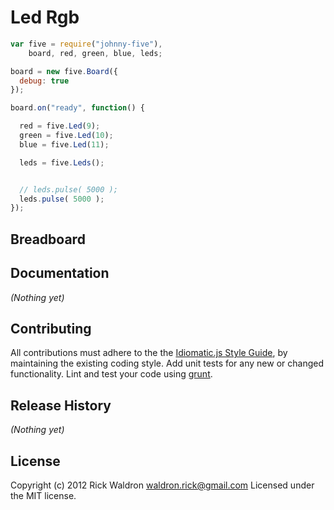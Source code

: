 # Led Rgb

```javascript
var five = require("johnny-five"),
    board, red, green, blue, leds;

board = new five.Board({
  debug: true
});

board.on("ready", function() {

  red = five.Led(9);
  green = five.Led(10);
  blue = five.Led(11);

  leds = five.Leds();


  // leds.pulse( 5000 );
  leds.pulse( 5000 );
});

```

## Breadboard




## Documentation

_(Nothing yet)_









## Contributing
All contributions must adhere to the the [Idiomatic.js Style Guide](https://github.com/rwldrn/idiomatic.js),
by maintaining the existing coding style. Add unit tests for any new or changed functionality. Lint and test your code using [grunt](https://github.com/cowboy/grunt).

## Release History
_(Nothing yet)_

## License
Copyright (c) 2012 Rick Waldron <waldron.rick@gmail.com>
Licensed under the MIT license.
